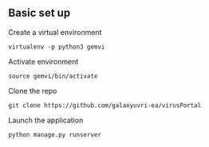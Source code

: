 ## Basic set up

Create a virtual environment

```
virtualenv -p python3 gemvi
```

Activate environment 

```
source gemvi/bin/activate
```

Clone the repo 

```
git clone https://github.com/galaxyuvri-ea/virusPortal
```

Launch the application

```
python manage.py runserver
```
